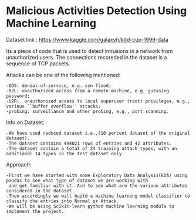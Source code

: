 # Malicious Activities Detection Using Machine Learning

Dataset link : https://www.kaggle.com/galaxyh/kdd-cup-1999-data

Its a piece of code that is used to detect intrusions in a network from unauthorized users.
The connections recoreded in the dataset is a sequence of TCP packets.

Attacks can be one of the following mentioned:

    -DOS: denial-of-service, e.g. syn flood;
    -R2L: unauthorized access from a remote machine, e.g. guessing password;
    -U2R:  unauthorized access to local superuser (root) privileges, e.g., various ``buffer overflow'' attacks;
    -probing: surveillance and other probing, e.g., port scanning.

Info on Dataset:

    -We have used reduced dataset i.e.,(10 percent dataset of the original dataset).
    -The dataset contains 494021 rows of entries and 42 attributes.
    -The dataset contain a total of 24 training attack types, with an additional 14 types in the test dataset only.
    
Approach:
    
    -First we have started with some Exploratory Data Analysis(EDA) using pandas to see what type of dataset we are working with 
     and get familiar with it. And to see what are the various attributes considered in the dataset.
    -Then accordingly we will build a machine learning model classifier to classify the entries into Normal or Attack.
    -We will be using Scikit-learn python machine learning module to implement the project.
    